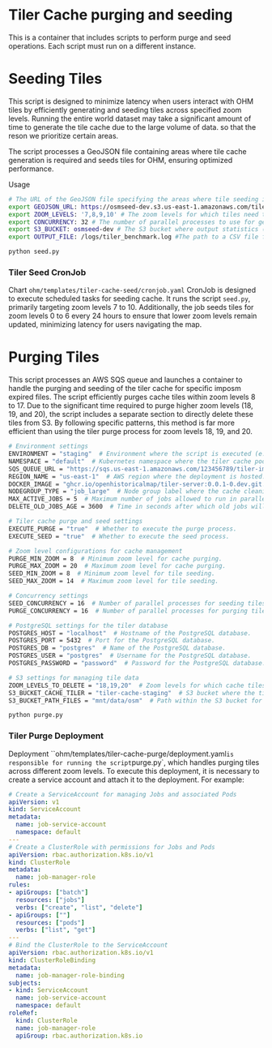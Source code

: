 # Tiler Cache purging and seeding

This is a container that includes scripts to perform purge and seed operations. Each script must run on a different instance.

# Seeding Tiles

This script is designed to minimize latency when users interact with OHM tiles by efficiently generating and seeding tiles across specified zoom levels. Running the entire world dataset may take a significant amount of time to generate the tile cache due to the large volume of data. so that the reson we prioritize certain areas. 

The script processes a GeoJSON file containing areas where tile cache generation is required and seeds tiles for OHM, ensuring optimized performance.

Usage

```sh
# The URL of the GeoJSON file specifying the areas where tile seeding is required.
export GEOJSON_URL: https://osmseed-dev.s3.us-east-1.amazonaws.com/tiler/wold-usa-eu.geojson
export ZOOM_LEVELS: '7,8,9,10' # The zoom levels for which tiles need to be seeded.
export CONCURRENCY: 32 # The number of parallel processes to use for generating cache tiles.
export S3_BUCKET: osmseed-dev # The S3 bucket where output statistics (e.g., seeding duration) will be stored.
export OUTPUT_FILE: /logs/tiler_benchmark.log #The path to a CSV file for logging benchmarking results and tracking database performance.

python seed.py
```

### Tiler Seed CronJob

Chart `ohm/templates/tiler-cache-seed/cronjob.yaml` CronJob is designed to execute scheduled tasks for seeding cache. It runs the script `seed.py`, primarily targeting zoom levels 7 to 10. Additionally, the job seeds tiles for zoom levels 0 to 6 every 24 hours to ensure that lower zoom levels remain updated, minimizing latency for users navigating the map.


# Purging Tiles

This script processes an AWS SQS queue and launches a container to handle the purging and seeding of the tiler cache for specific imposm expired files. The script efficiently purges cache tiles within zoom levels 8 to 17. Due to the significant time required to purge higher zoom levels (18, 19, and 20), the script includes a separate section to directly delete these tiles from S3. By following specific patterns, this method is far more efficient than using the tiler purge process for zoom levels 18, 19, and 20.


```sh
# Environment settings
ENVIRONMENT = "staging"  # Environment where the script is executed (e.g., staging or production).
NAMESPACE = "default"  # Kubernetes namespace where the tiler cache pods will be triggered.
SQS_QUEUE_URL = "https://sqs.us-east-1.amazonaws.com/123456789/tiler-imposm3-expired-files"  # AWS SQS queue URL for processing expired tiles.
REGION_NAME = "us-east-1"  # AWS region where the deployment is hosted.
DOCKER_IMAGE = "ghcr.io/openhistoricalmap/tiler-server:0.0.1-0.dev.git.1780.h62561a8"  # Docker image for the tiler server to handle cache purging and seeding.
NODEGROUP_TYPE = "job_large"  # Node group label where the cache cleaning pods will be executed.
MAX_ACTIVE_JOBS = 5  # Maximum number of jobs allowed to run in parallel.
DELETE_OLD_JOBS_AGE = 3600  # Time in seconds after which old jobs will be deleted.

# Tiler cache purge and seed settings
EXECUTE_PURGE = "true"  # Whether to execute the purge process.
EXECUTE_SEED = "true"  # Whether to execute the seed process.

# Zoom level configurations for cache management
PURGE_MIN_ZOOM = 8  # Minimum zoom level for cache purging.
PURGE_MAX_ZOOM = 20  # Maximum zoom level for cache purging.
SEED_MIN_ZOOM = 8  # Minimum zoom level for tile seeding.
SEED_MAX_ZOOM = 14  # Maximum zoom level for tile seeding.

# Concurrency settings
SEED_CONCURRENCY = 16  # Number of parallel processes for seeding tiles.
PURGE_CONCURRENCY = 16  # Number of parallel processes for purging tiles.

# PostgreSQL settings for the tiler database
POSTGRES_HOST = "localhost"  # Hostname of the PostgreSQL database.
POSTGRES_PORT = 5432  # Port for the PostgreSQL database.
POSTGRES_DB = "postgres"  # Name of the PostgreSQL database.
POSTGRES_USER = "postgres"  # Username for the PostgreSQL database.
POSTGRES_PASSWORD = "password"  # Password for the PostgreSQL database.

# S3 settings for managing tile data
ZOOM_LEVELS_TO_DELETE = "18,19,20"  # Zoom levels for which cache tiles will be deleted directly from S3.
S3_BUCKET_CACHE_TILER = "tiler-cache-staging"  # S3 bucket where the tile cache is stored.
S3_BUCKET_PATH_FILES = "mnt/data/osm"  # Path within the S3 bucket for tiles to be deleted.

python purge.py

```


### Tiler Purge Deployment

Deployment ``ohm/templates/tiler-cache-purge/deployment.yaml` is responsible for running the script `purge.py`, which handles purging tiles across different zoom levels. To execute this deployment, it is necessary to create a service account and attach it to the deployment. For example:

```yaml
# Create a ServiceAccount for managing Jobs and associated Pods
apiVersion: v1
kind: ServiceAccount
metadata:
  name: job-service-account
  namespace: default
---
# Create a ClusterRole with permissions for Jobs and Pods
apiVersion: rbac.authorization.k8s.io/v1
kind: ClusterRole
metadata:
  name: job-manager-role
rules:
- apiGroups: ["batch"]
  resources: ["jobs"]
  verbs: ["create", "list", "delete"]
- apiGroups: [""]
  resources: ["pods"]
  verbs: ["list", "get"]
---
# Bind the ClusterRole to the ServiceAccount
apiVersion: rbac.authorization.k8s.io/v1
kind: ClusterRoleBinding
metadata:
  name: job-manager-role-binding
subjects:
- kind: ServiceAccount
  name: job-service-account
  namespace: default
roleRef:
  kind: ClusterRole
  name: job-manager-role
  apiGroup: rbac.authorization.k8s.io
```